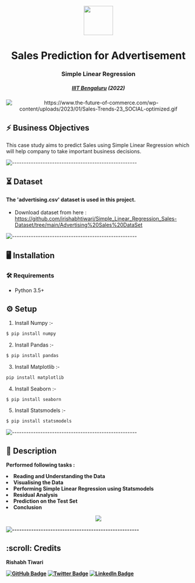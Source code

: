 <p align="center"> 
  <img src="https://png.pngtree.com/png-vector/20220527/ourmid/pngtree-finance-graph-grow-icon-png-image_4751329.png" width="80px" height="80px">
</p>
<h1 align="center"> Sales Prediction for Advertisement </h1>
<h3 align="center">  Simple Linear Regression  </h3>
<h5 align="center">  <a href="https://www.concordia.ca/">IIIT Bengaluru</a> (2022) </h5>
<p align="center"> 
   <img src="https://www.the-future-of-commerce.com/wp-content/uploads/2023/01/Sales-Trends-23_SOCIAL-optimized.gif" alt="https://www.the-future-of-commerce.com/wp-content/uploads/2023/01/Sales-Trends-23_SOCIAL-optimized.gif">
   <h2> ⚡️ Business Objectives</h2>
   </b>This case study aims to predict Sales using Simple Linear Regression which will help company to take important business decisions. </b>
   
   ![-----------------------------------------------------](https://raw.githubusercontent.com/andreasbm/readme/master/assets/lines/rainbow.png)
   
   ## ⏳ Dataset
   
   <h4>The 'advertising.csv' dataset is used in this project. </h4> 
   
  - Download dataset from here :  https://github.com/irishabhtiwari/Simple_Linear_Regression_Sales-Dataset/tree/main/Advertising%20Sales%20DataSet
  
  
  ![-----------------------------------------------------](https://raw.githubusercontent.com/andreasbm/readme/master/assets/lines/rainbow.png)
  
  ## :desktop_computer:	Installation
  
  ### :hammer_and_wrench: Requirements
  
  * Python 3.5+
  
  ## :gear: Setup
  1. Install Numpy :-
  ```bash
  $ pip install numpy
  ```
  2. Install Pandas :-
  ```bash
  $ pip install pandas
  ```
  3. Install Matplotlib :-
  ```bash
  pip install matplotlib
  ```
  4. Install Seaborn :-
  ```bash
  $ pip install seaborn
  ```
  5. Install Statsmodels :-
   ```bash
   $ pip install statsmodels
  ```
  
  ![-----------------------------------------------------](https://raw.githubusercontent.com/andreasbm/readme/master/assets/lines/rainbow.png)
  
  
 ## 📝 Description
 
 <b> Performed following tasks : </b> 
<li><b> Reading and Understanding the Data </b> 
<li><b> Visualising the Data
<li><b> Performing Simple Linear Regression using Statsmodels </b> 
<li><b> Residual Analysis </b> 
<li><b> Prediction on the Test Set </b> 
<li><b> Conclusion </b> 
  

  
  <p align="center"> 
     <img src="https://gifdb.com/images/high/more-feature-more-sales-dey28yf8hvp0bo39.webp">
   
   
![-----------------------------------------------------](https://raw.githubusercontent.com/andreasbm/readme/master/assets/lines/rainbow.png)
 
   
   <!-- CREDITS -->
  <h2 id="credits"> :scroll: Credits</h2>
  
  Rishabh Tiwari
  
  [![GitHub Badge](https://img.shields.io/badge/GitHub-100000?style=for-the-badge&logo=github&logoColor=white)](https://github.com/irishabhtiwari)
  [![Twitter Badge](https://img.shields.io/badge/Twitter-1DA1F2?style=for-the-badge&logo=twitter&logoColor=white)](https://twitter.com/irishabhtiwari)
  [![LinkedIn Badge](https://img.shields.io/badge/LinkedIn-0077B5?style=for-the-badge&logo=linkedin&logoColor=white)](https://www.linkedin.com/in/smsrishabh)
  
  
  
  
  
